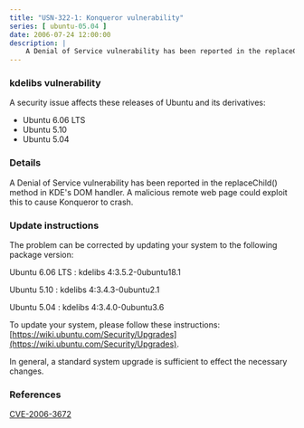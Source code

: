 ```yaml
---
title: "USN-322-1: Konqueror vulnerability"
series: [ ubuntu-05.04 ]
date: 2006-07-24 12:00:00
description: |
    A Denial of Service vulnerability has been reported in the replaceChild() method in KDE&#39;s DOM handler. A malicious remote web page could exploit this to cause Konqueror to crash.
--- 
```

 
### kdelibs vulnerability

A security issue affects these releases of Ubuntu and its derivatives:

* Ubuntu 6.06 LTS
* Ubuntu 5.10
* Ubuntu 5.04

### Details

A Denial of Service vulnerability has been reported in the replaceChild() method in KDE&#39;s DOM handler. A malicious remote web page could exploit this to cause Konqueror to crash.

### Update instructions

The problem can be corrected by updating your system to the following package version:

Ubuntu 6.06 LTS
 : kdelibs <span>4:3.5.2-0ubuntu18.1</span>

Ubuntu 5.10
 : kdelibs <span>4:3.4.3-0ubuntu2.1</span>

Ubuntu 5.04
 : kdelibs <span>4:3.4.0-0ubuntu3.6</span>

To update your system, please follow these instructions: [https://wiki.ubuntu.com/Security/Upgrades](https://wiki.ubuntu.com/Security/Upgrades).

In general, a standard system upgrade is sufficient to effect the necessary changes.

### References

 [CVE-2006-3672](http://people.ubuntu.com/~ubuntu-security/cve/CVE-2006-3672)
 
